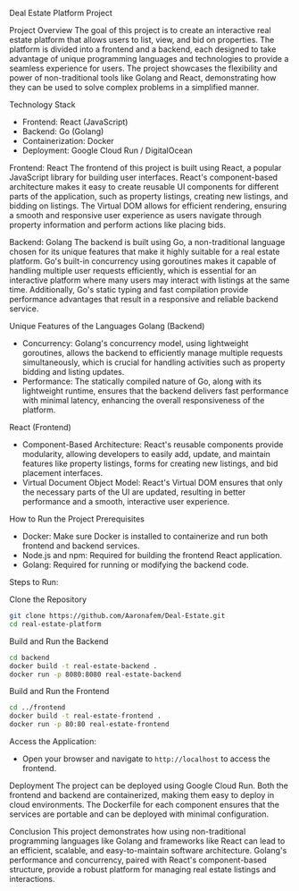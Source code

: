 Deal Estate Platform Project

Project Overview
The goal of this project is to create an interactive real estate platform that allows users to list, view, and bid on properties. The platform is divided into a frontend and a backend, 
each designed to take advantage of unique programming languages and technologies to provide a seamless experience for users. The project showcases the flexibility and power of non-traditional 
tools like Golang and React, demonstrating how they can be used to solve complex problems in a simplified manner.

Technology Stack
- Frontend: React (JavaScript)
- Backend: Go (Golang)
- Containerization: Docker
- Deployment: Google Cloud Run / DigitalOcean

Frontend: React
The frontend of this project is built using React, a popular JavaScript library for building user interfaces. React's component-based architecture makes it easy to create reusable 
UI components for different parts of the application, such as property listings, creating new listings, and bidding on listings. The Virtual DOM allows for efficient rendering, 
ensuring a smooth and responsive user experience as users navigate through property information and perform actions like placing bids.

Backend: Golang
The backend is built using Go, a non-traditional language chosen for its unique features that make it highly suitable for a real estate platform. Go's built-in concurrency 
using goroutines makes it capable of handling multiple user requests efficiently, which is essential for an interactive platform where many users may interact with listings 
at the same time. Additionally, Go's static typing and fast compilation provide performance advantages that result in a responsive and reliable backend service.

Unique Features of the Languages
Golang (Backend)
- Concurrency: Golang's concurrency model, using lightweight goroutines, allows the backend to efficiently manage multiple requests simultaneously, which is crucial for handling activities such as property bidding and listing updates.
- Performance: The statically compiled nature of Go, along with its lightweight runtime, ensures that the backend delivers fast performance with minimal latency, enhancing the overall responsiveness of the platform.

React (Frontend)
- Component-Based Architecture: React's reusable components provide modularity, allowing developers to easily add, update, and maintain features like property listings, forms for creating new listings, and bid placement interfaces.
- Virtual Document Object Model: React's Virtual DOM ensures that only the necessary parts of the UI are updated, resulting in better performance and a smooth, interactive user experience.

How to Run the Project
Prerequisites
- Docker: Make sure Docker is installed to containerize and run both frontend and backend services.
- Node.js and npm: Required for building the frontend React application.
- Golang: Required for running or modifying the backend code.

Steps to Run:

Clone the Repository
   ```sh
   git clone https://github.com/Aaronafem/Deal-Estate.git
   cd real-estate-platform
   ```

Build and Run the Backend
   ```sh
   cd backend
   docker build -t real-estate-backend .
   docker run -p 8080:8080 real-estate-backend
   ```

Build and Run the Frontend
   ```sh
   cd ../frontend
   docker build -t real-estate-frontend .
   docker run -p 80:80 real-estate-frontend
   ```
Access the Application:
- Open your browser and navigate to `http://localhost` to access the frontend.

Deployment
The project can be deployed using Google Cloud Run. Both the frontend and backend are containerized, making them easy to deploy in cloud environments. The Dockerfile for each 
component ensures that the services are portable and can be deployed with minimal configuration.

Conclusion
This project demonstrates how using non-traditional programming languages like Golang and frameworks like React can lead to an efficient, scalable, and easy-to-maintain software architecture. 
Golang's performance and concurrency, paired with React's component-based structure, provide a robust platform for managing real estate listings and interactions.

